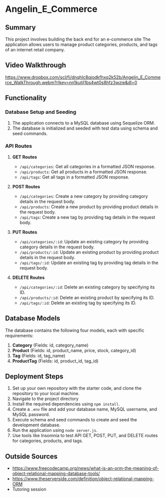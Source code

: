 # Angelin_E_Commerce

## Summary
This project involves building the back end for an e-commerce site The application allows users to manage product categories, products, and tags of an internet retail company.

## Video Walkthrough
https://www.dropbox.com/scl/fi/dnqhlc8qjodkfhxq2k52b/Angelin_E_Commerce_WalkThrough.webm?rlkey=nn1kutjl1bs4wt0s8hfz3wzie&dl=0

## Functionality
### Database Setup and Seeding
1. The application connects to a MySQL database using Sequelize ORM.
2. The database is initialized and seeded with test data using schema and seed commands.

### API Routes
1. **GET Routes**
   - `/api/categories`: Get all categories in a formatted JSON response.
   - `/api/products`: Get all products in a formatted JSON response.
   - `/api/tags`: Get all tags in a formatted JSON response.

2. **POST Routes**
   - `/api/categories`: Create a new category by providing category details in the request body.
   - `/api/products`: Create a new product by providing product details in the request body.
   - `/api/tags`: Create a new tag by providing tag details in the request body.

3. **PUT Routes**
   - `/api/categories/:id`: Update an existing category by providing category details in the request body.
   - `/api/products/:id`: Update an existing product by providing product details in the request body.
   - `/api/tags/:id`: Update an existing tag by providing tag details in the request body.

4. **DELETE Routes**
   - `/api/categories/:id`: Delete an existing category by specifying its ID.
   - `/api/products/:id`: Delete an existing product by specifying its ID.
   - `/api/tags/:id`: Delete an existing tag by specifying its ID.


## Database Models
The database contains the following four models, each with specific requirements:
1. **Category** (Fields: id, category_name)
2. **Product** (Fields: id, product_name, price, stock, category_id)
3. **Tag** (Fields: id, tag_name)
4. **ProductTag** (Fields: id, product_id, tag_id)


## Deployment Steps
1. Set up your own repository with the starter code, and clone the repository to your local machine.
2. Navigate to the project directory
3. Install the required dependencies using `npm install`.
5. Create a `.env` file and add your database name, MySQL username, and MySQL password.
4. Execute schema and seed commands to create and seed the development database.
5. Run the application using `node server.js`.
6. Use tools like Insomnia to test API GET, POST, PUT, and DELETE routes for categories, products, and tags.

## Outside Sources
- https://www.freecodecamp.org/news/what-is-an-orm-the-meaning-of-object-relational-mapping-database-tools/
- https://www.theserverside.com/definition/object-relational-mapping-ORM
- Tutoring session